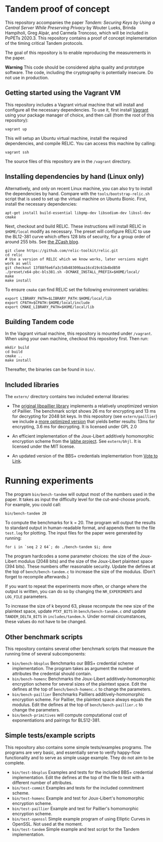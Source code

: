 # Tandem proof of concept

This repository accompanies the paper *Tandem: Securing Keys by Using a Central Server While Preserving Privacy* by Wouter Lueks, Brinda Hampiholi, Greg Alpár, and Carmela Troncoso, which will be included in PoPETs 2020.3. This repository contains a proof of concept implementation of the timing critical Tandem protocols.

The goal of this repository is to enable reproducing the measurements in the paper.

**Warning** This code should be considered alpha quality and prototype software. The code, including the cryptography is potentially insecure. Do not use in production.

## Getting started using the Vagrant VM

This repository includes a Vagrant virtual machine that will install and configure all the necessary dependencies. To use it, first install [Vagrant](https://www.vagrantup.com/) using your package manager of choice, and then call (from the root of this repository):

```
vagrant up
```

This will setup an Ubuntu virtual machine, install the required dependencies, and compile RELIC. You can access this machine by calling:

```
vagrant ssh
```

The source files of this repository are in the `/vagrant` directory.

## Installing dependencies by hand (Linux only)

Alternatively, and only on recent Linux machine, you can also try to install the
dependencies by hand. Compare with the `tools/bootstrap-relic.sh` script that is
used to set up the virtual machine on Ubuntu Bionic. First, install the
necessary dependencies:

```
apt-get install build-essential libgmp-dev libsodium-dev libssl-dev cmake
```

Next, checkout and build RELIC. These instructions will install RELIC in `$HOME/local` modify as necessary. The preset will configure RELIC to use the BL12-381 curve which offers 128 bits of security, for a group order of around 255 bits. See [the ZCash blog](https://blog.z.cash/new-snark-curve).

```
git clone https://github.com/relic-toolkit/relic.git
cd relic
# Use a version of RELIC which we know works, later versions might work as well
git checkout 13f88f6e6fa3c54b48309baa16cd19c61b4bd850
./preset/x64-pbc-bls381.sh -DCMAKE_INSTALL_PREFIX=$HOME/local/
make
make install
```

To ensure `cmake` can find RELIC set the following environment variables:

```
export LIBRARY_PATH=$LIBRARY_PATH:$HOME/local/lib
export CPATH=$CPATH:$HOME/local/include
export CMAKE_LIBRARY_PATH=$HOME/local/lib
```

## Building Tandem code

In the Vagrant virtual machine, this repository is mounted under `/vagrant`. When using your own machine, checkout this repository first. Then run:

```
mkdir build
cd build
cmake ..
make install
```

Thereafter, the binaries can be found in `bin/`.

## Included libraries

The `extern/` directory contains two included external libraries:

 * The [original libpaillier library](http://acsc.cs.utexas.edu/libpaillier/) implements a relatively unoptimized version of Paillier. The benchmark script shows 26 ms for encrypting and 13 ms for decrypting for 2048 bit keys. In this repository (see `extern/paillier`) we include a [more optimized version](https://github.com/mcornejo/libpaillier) that yields better results: 13ms for encrypting, 3.6 ms for decrypting. It is licensed under GPL 2.0
 
 * An efficient implementation of the Joux-Libert additively homomorphic encryption scheme from the [labhe project](https://github.com/haslab/labhe). See `extern/bhjl`. It is licensed under the MIT license.

 * An updated version of the BBS+ credentials implementation from [Vote to Link](https://github.com/wouterl/vote-to-link).

# Running experiments

The program `bin/bench-tandem` will output most of the numbers used in the paper. It takes as input the difficulty level for the cut-and-choose proofs. For example, you could call:

```
bin/bench-tandem 20
```

To compute the benchmarks for k = 20. The program will output the results to standard output in human-readable format, and appends them to the file `test.log` for plotting. The input files for the paper were generated by running:

```
for i in `seq 2 2 64`; do ./bench-tandem $i; done
```

The program hardcodes a some parameter choices: the size of the Joux-Libert modulus (2048 bits) and the size of the Joux-Libert plaintext space (394 bits). These numbers offer reasonable security. Update the defines at the top of `bench/bench-tandem.c` to increase the size of the modulus. (Don't forget to recompile afterwards.)

If you want to repeat the experiments more often, or change where the output is written, you can do so by changing the `NR_EXPERIMENTS` and `LOG_FILE` parameters.

To increase the size of k beyond 63, please recompute the new size of the plaintext space, update `PTXT_BITS` in `bench/bench-tandem.c` _and_ update `TANDEM_DELTA_BITS` in `includes/tandem.h`. Under normal circumstances, these values do not have to be changed.

## Other benchmark scripts

This repository contains several other benchmark scripts that measure the running time of several subcomponents:

 * `bin/bench-bbsplus` Benchmarks our BBS+ credential scheme implementation. The program takes as argument the number of attributes the credential should contain.
 * `bin/bench-homenc` Benchmarks the Joux-Libert additively-homomorphic encryption scheme for several sizes of the plaintext space. Edit the defines at the top of `bench/bench-homenc.c` to change the parameters.
 * `bin/bench-paillier` Benchmarks Pailliers additively-homomorphic encryption scheme. For Paillier, the plaintext space always equals the modulus. Edit the defines at the top of `bench/bench-paillier.c` to change the parameters.
 * `bin/bench-primitives` will compute computational cost of exponentiations and pairings for BLS12-381.
 
## Simple tests/example scripts

This repository also contains some simple tests/examples programs. The programs are very basic, and essentially serve to verify happy-flow functionality and to serve as simple usage example. They do not aim to be complete.

 * `bin/test-bbsplus` Examples and tests for the included BBS+ credential implementation. Edit the defines at the top of the file to test with a different number of attributes.
 * `bin/test-commit` Examples and tests for the included commitment scheme.
 * `bin/test-homenc` Example and test for Joux-Libert's homomorphic encryption scheme.
 * `bin/test-paillier` Example and test for Paillier's homomorphic encryption scheme.
 * `bin/test-openssl` Simple example program of using Elliptic Curves in OpenSSL. Not used at the moment.
 * `bin/test-tandem` Simple example and test script for the Tandem implementation.
